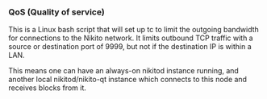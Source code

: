 ### QoS (Quality of service) ###

This is a Linux bash script that will set up tc to limit the outgoing bandwidth for connections to the Nikito network. It limits outbound TCP traffic with a source or destination port of 9999, but not if the destination IP is within a LAN.

This means one can have an always-on nikitod instance running, and another local nikitod/nikito-qt instance which connects to this node and receives blocks from it.
